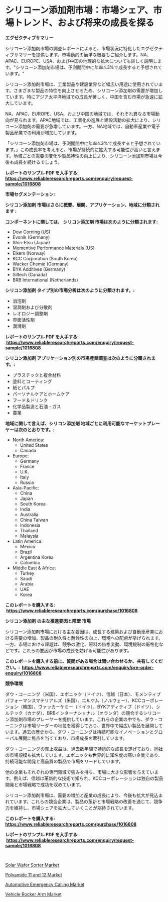 <p><h1>シリコーン添加剤市場：市場シェア、市場トレンド、および将来の成長を探る</h1></p><p><strong>エグゼクティブサマリー</strong></p>
<p><p>シリコーン添加剤市場の調査レポートによると、市場状況に特化したエグゼクティブサマリーを提供します。市場動向の簡単な概要もご紹介します。NA、APAC、EUROPE、USA、および中国の地理的な拡大についても詳しく説明します。"シリコーン添加剤市場は、予測期間中に年率4.3%で成長すると予想されています。"</p><p>シリコーン添加剤市場は、工業製品や建設業界など幅広い用途に使用されています。さまざまな製品の特性を向上させるため、シリコーン添加剤の需要が増加しています。特にアジア太平洋地域での成長が著しく、中国を含む市場が急速に拡大しています。</p><p>NA、APAC、EUROPE、USA、および中国の地域では、それぞれ異なる市場動向が見られます。APAC地域では、工業化の進展と建設活動の拡大により、シリコーン添加剤の需要が急増しています。一方、NA地域では、自動車産業や電子製品産業での利用が増加しています。</p><p>「シリコーン添加剤市場は、予測期間中に年率4.3%で成長すると予想されています。」この成長率を考えると、市場が持続的に拡大する可能性が高いと言えます。地域ごとの需要の変化や製品特性の向上により、シリコーン添加剤市場は今後も成長を続けるでしょう。</p></p>
<p><strong>レポートのサンプル PDF を入手する: <a href="https://www.reliableresearchreports.com/enquiry/request-sample/1016808">https://www.reliableresearchreports.com/enquiry/request-sample/1016808</a></strong></p>
<p><strong>市場セグメンテーション:</strong></p>
<p><strong> シリコン添加剤 市場はさらに概要、展開、アプリケーション、地域に分類されます :</strong></p>
<p><strong>コンポーネントに関しては、 シリコン添加剤 市場は次のように分類されます: &nbsp;</strong></p>
<p><ul><li>Dow Corning (US)</li><li>Evonik (Germany)</li><li>Shin-Etsu (Japan)</li><li>Momentive Performance Materials (US)</li><li>Elkem (Norway)</li><li>KCC Corporation (South Korea)</li><li>Wacker Chemie (Germany)</li><li>BYK Additives (Germany)</li><li>Siltech (Canada)</li><li>BRB International (Netherlands)</li></ul></p>
<p><strong> シリコン添加剤 タイプ別の市場分析は次のように分類されます。:</strong></p>
<p><ul><li>消泡剤</li><li>湿潤剤および分散剤</li><li>レオロジー調整剤</li><li>界面活性剤</li><li>潤滑剤</li></ul></p>
<p><strong>レポートのサンプル PDF を入手する: &nbsp;<a href="https://www.reliableresearchreports.com/enquiry/request-sample/1016808">https://www.reliableresearchreports.com/enquiry/request-sample/1016808</a></strong></p>
<p><strong> シリコン添加剤 アプリケーション別の市場産業調査は次のように分類されます。:</strong></p>
<p><ul><li>プラスチックと複合材料</li><li>塗料とコーティング</li><li>紙とパルプ</li><li>パーソナルケアとホームケア</li><li>フード＆ドリンク</li><li>化学品製造と石油・ガス</li><li>農業</li></ul></p>
<p><strong>地域に関して言えば、シリコン添加剤 地域ごとに利用可能なマーケットプレーヤーは次のとおりです。:</strong></p>
<p><ul>
    <li>
        North America:
        <ul>
            <li>United States</li>
            <li>Canada</li>
        </ul>
    </li>
    <li>
        Europe:
        <ul>
            <li>Germany</li>
            <li>France</li>
            <li>U.K.</li>
            <li>Italy</li>
            <li>Russia</li>
        </ul>
    </li>
    <li>
        Asia-Pacific:
        <ul>
            <li>China</li>
            <li>Japan</li>
            <li>South Korea</li>
            <li>India</li>
            <li>Australia</li>
            <li>China Taiwan</li>
            <li>Indonesia</li>
            <li>Thailand</li>
            <li>Malaysia</li>
        </ul>
    </li>
    <li>
        Latin America:
        <ul>
            <li>Mexico</li>
            <li>Brazil</li>
            <li>Argentina Korea</li>
            <li>Colombia</li>
        </ul>
    </li>
    <li>
        Middle East & Africa:
        <ul>
            <li>Turkey</li>
            <li>Saudi</li>
            <li>Arabia</li>
            <li>UAE</li>
            <li>Korea</li>
        </ul>
    </li>
    </ul></p>
<p><strong>このレポートを購入する: &nbsp;<a href="https://www.reliableresearchreports.com/purchase/1016808">https://www.reliableresearchreports.com/purchase/1016808</a></strong></p>
<p><strong>シリコン添加剤 の主な推進要因と障壁 市場</strong></p>
<p><p>シリコーン添加剤市場における主な要因は、成長する建築および自動車産業における需要の増加、製品の耐久性と耐候性の向上、環境への配慮が挙げられます。一方、市場における課題は、競争の激化、原料の価格変動、環境規制の厳格化などです。これらの要因が市場の成長を妨げる可能性があります。</p></p>
<p><strong>このレポートを購入する前に、質問がある場合は問い合わせるか、共有してください。:&nbsp; <a href="https://www.reliableresearchreports.com/enquiry/pre-order-enquiry/1016808">https://www.reliableresearchreports.com/enquiry/pre-order-enquiry/1016808</a></strong></p>
<p><strong>競争環境</strong></p>
<p><p>ダウ・コーニング（米国）、エボニック（ドイツ）、信越（日本）、モメンティブパフォーマンスマテリアルズ（米国）、エルケム（ノルウェー）、KCCコーポレーション（韓国）、ヴァッカーケミー（ドイツ）、BYKアディティブ（ドイツ）、シルテック（カナダ）、BRBインターナショナル（オランダ）の競合するシリコーン添加剤市場のプレーヤーを提供しています。これらの企業の中でも、ダウ・コーニングは市場リーダーの地位を獲得しており、世界中で幅広い製品を展開しています。過去の歴史から、ダウ・コーニングは持続可能なイノベーションとグローバル展開に焦点を当てており、市場成長を牽引しています。</p><p>ダウ・コーニングの売上収益は、過去数年間で持続的な成長を遂げており、同社の市場規模も拡大しています。エボニックも世界的に知名度の高い企業であり、持続可能な開発と高品質の製品で市場をリードしています。</p><p>他の企業もそれぞれの専門領域で強みを持ち、市場に大きな影響を与えています。例えば、信越は革新的な技術で知られ、KCCコーポレーションは独自の製品開発と市場戦略で成功を収めています。</p><p>シリコーン添加剤市場は、需要の増加と産業の成長により、今後も拡大が見込まれています。これらの競合企業は、製品の革新と市場戦略の改善を通じて、競争力を維持し、市場シェアを拡大していくことが期待されています。</p></p>
<p><strong>このレポートを購入する: &nbsp; <a href="https://www.reliableresearchreports.com/purchase/1016808">https://www.reliableresearchreports.com/purchase/1016808</a></strong></p>
<p><strong>レポートのサンプル PDF を入手する: &nbsp;<a href="https://www.reliableresearchreports.com/enquiry/request-sample/1016808">https://www.reliableresearchreports.com/enquiry/request-sample/1016808</a></strong><strong></strong></p>
<p>&nbsp;</p>
<p><p><a href="https://view.publitas.com/reportprime-1/solar-wafer-sorter-market-size-market-share-and-global-market-analysis-report-2023-2030/">Solar Wafer Sorter Market</a></p><p><a href="https://mire-aunt-385.notion.site/Polyamide-11-and-12-Market-Size-Focuses-on-Market-Dynamics-In-Depth-Analysis-and-Future-Projections-169f2ddcf8ff47b28daad534ffb651db">Polyamide 11 and 12 Market</a></p><p><a href="https://github.com/dx0328/Market-Research-Report-List-1/blob/main/automotive-emergency-calling-market.md">Automotive Emergency Calling Market</a></p><p><a href="https://github.com/juancolorado15/Market-Research-Report-List-1/blob/main/vehicle-rocker-arm-market.md">Vehicle Rocker Arm Market</a></p></p>